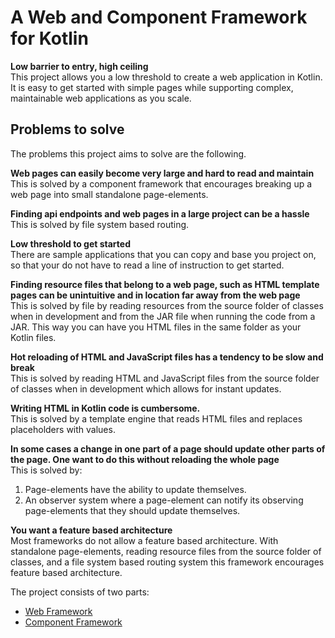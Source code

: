 # A Web and Component Framework for Kotlin

**Low barrier to entry, high ceiling**  
This project allows you a low threshold to create a web application in Kotlin.
It is easy to get started with simple pages while supporting complex, maintainable web applications as you scale.


## Problems to solve
The problems this project aims to solve are the following.

**Web pages can easily become very large and hard to read and maintain**   
This is solved by a component framework that encourages breaking up a web page into small standalone page-elements.

**Finding api endpoints and web pages in a large project can be a hassle**   
This is solved by file system based routing.

**Low threshold to get started**   
There are sample applications that you can copy and base you project on, so that your do not have 
to read a line of instruction to get started.

**Finding resource files that belong to a web page, such as HTML template pages can be unintuitive and in location far away from the web page**   
This is solved by file by reading resources from the source folder of classes when in development
and from the JAR file when running the code from a JAR. This way you can have you HTML files in the same folder as your Kotlin files.

**Hot reloading of HTML and JavaScript files has a tendency to be slow and break**   
This is solved by reading HTML and JavaScript files from the source folder of classes when in development which allows for instant updates.

**Writing HTML in Kotlin code is cumbersome.**  
This is solved by a template engine that reads HTML files and replaces placeholders with values.

**In some cases a change in one part of a page should update other parts of the page. One want to do this without reloading the whole page**   
This is solved by: 
1. Page-elements have the ability to update themselves.
2. An observer system where a page-element can notify its observing page-elements that they should update themselves.

**You want a feature based architecture**   
Most frameworks do not allow a feature based architecture. With standalone page-elements, 
reading resource files from the source folder of classes, 
and a file system based routing system this framework encourages feature based architecture. 

The project consists of two parts:
- [Web Framework](src/main/kotlin/io/schinzel/page_elements/web/README.md)
- [Component Framework](src/main/kotlin/io/schinzel/page_elements/component/README.md)

